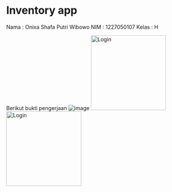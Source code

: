  Inventory app
==================================

Nama     : Onixa Shafa Putri Wibowo
NIM      : 1227050107
Kelas    : H

Berikut bukti pengerjaan
![image](https://github.com/user-attachments/assets/317c4fe7-fdc3-4935-bbaa-edf316d9f6d9)
<img src="https://github.com/user-attachments/assets/01e29ff5-c77a-49bc-ac23-1c746838b07a" alt="Login" width="200" />
<img src="https://github.com/user-attachments/assets/b0555da3-d9f6-47ec-978b-8ffde79966a1" alt="Login" width="200" />
